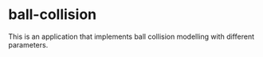 # ball-collision
This is an application that implements ball collision modelling with different parameters.

